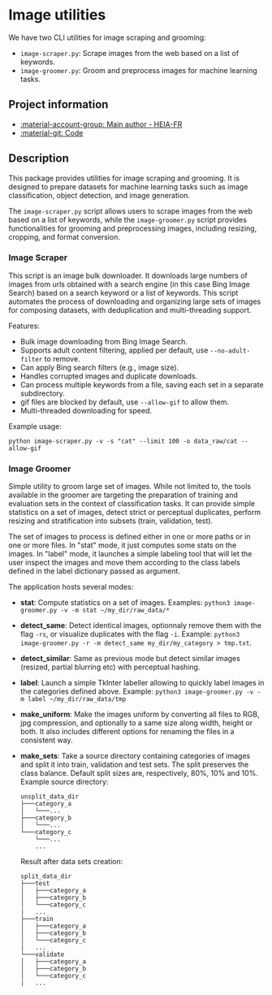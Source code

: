 # Image utilities

We have two CLI utilities for image scraping and grooming:

- `image-scraper.py`: Scrape images from the web based on a list of keywords.
- `image-groomer.py`: Groom and preprocess images for machine learning tasks.

## Project information

- [:material-account-group: Main author - HEIA-FR](https://www.hes-so.ch/swiss-ai-center/equipe)
- [:material-git: Code](https://github.com/swiss-ai-center/image-groomer)

## Description

This package provides utilities for image scraping and grooming. It is designed
to prepare datasets for machine learning tasks such as image classification,
object detection, and image generation.

The `image-scraper.py` script allows users to scrape images from the web based
on a list of keywords, while the `image-groomer.py` script provides
functionalities for grooming and preprocessing images, including resizing,
cropping, and format conversion.

### Image Scraper

This script is an image bulk downloader. It downloads large numbers of images
from urls obtained with a search engine (in this case Bing Image Search) based
on a search keyword or a list of keywords. This script automates the process of
downloading and organizing large sets of images for composing datasets, with
deduplication and multi-threading support.

Features:

- Bulk image downloading from Bing Image Search.
- Supports adult content filtering, applied per default, use `--no-adult-filter`
  to remove.
- Can apply Bing search filters (e.g., image size).
- Handles corrupted images and duplicate downloads.
- Can process multiple keywords from a file, saving each set in a separate
  subdirectory.
- gif files are blocked by default, use `--allow-gif` to allow them.
- Multi-threaded downloading for speed.

Example usage:

`python image-scraper.py -v -s "cat" --limit 100 -o data_raw/cat --allow-gif`

### Image Groomer

Simple utility to groom large set of images. While not limited to, the tools
available in the groomer are targeting the preparation of training and
evaluation sets in the context of classification tasks. It can provide simple
statistics on a set of images, detect strict or perceptual duplicates, perform
resizing and stratification into subsets (train, validation, test).

The set of images to process is defined either in one or more paths or in one or
more files. In "stat" mode, it just computes some stats on the images. In
"label" mode, it launches a simple labeling tool that will let the user inspect
the images and move them according to the class labels defined in the label
dictionary passed as argument.

The application hosts several modes:

- **stat**: Compute statistics on a set of images. Examples:
  `python3 image-groomer.py -v -m stat ~/my_dir/raw_data/*`

- **detect_same**: Detect identical images, optionnaly remove them with the flag
  `-rs`, or visualize duplicates with the flag `-i`. Example:
  `python3 image-groomer.py -r -m detect_same my_dir/my_category > tmp.txt`.

- **detect_similar**: Same as previous mode but detect similar images (resized,
  partial blurring etc) with perceptual hashing.

- **label**: Launch a simple TkInter labeller allowing to quickly label images
  in the categories defined above. Example:
  `python3 image-groomer.py -v -m label ~/my_dir/raw_data/tmp`

- **make_uniform**: Make the images uniform by converting all files to RGB, jpg
  compression, and optionally to a same size along width, height or both. It also
  includes different options for renaming the files in a consistent way.

- **make_sets**: Take a source directory containing categories of images and
  split it into train, validation and test sets. The split preserves the class
  balance. Default split sizes are, respectively, 80%, 10% and 10%. Example source
  directory:

  ```text
  unsplit_data_dir
  ├───category_a
  │   └───...
  ├───category_b
  │   └───...
  └───category_c
      └───...
      ...
  ```

  Result after data sets creation:

  ```text
  split_data_dir
  ├───test
  │   ├───category_a
  │   ├───category_b
  │   └───category_c
  |   ...
  ├───train
  │   ├───category_a
  │   ├───category_b
  │   └───category_c
  |   ...
  └───validate
  │   ├───category_a
  │   ├───category_b
  │   └───category_c
  |   ...
  ```

